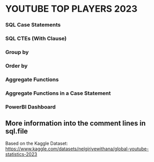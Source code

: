 # YOUTUBE TOP PLAYERS 2023
### SQL Case Statements
### SQL CTEs (With Clause)
### Group by 
### Order by 
### Aggregate Functions 
### Aggregate Functions in a Case Statement
### PowerBI Dashboard
## More information into the comment lines in sql.file 
Based on the Kaggle Dataset: https://www.kaggle.com/datasets/nelgiriyewithana/global-youtube-statistics-2023
